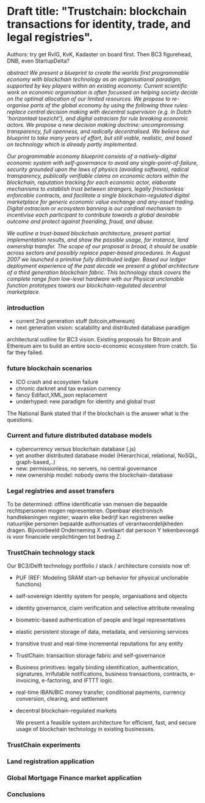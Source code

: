 # Draft title: "Trustchain: blockchain transactions for identity, trade, and legal registries".

Authors: try get RvIG, KvK, Kadaster on board first. Then BC3 figurehead, DNB, even StartupDelta?

_abstract_
_We present a blueprint to create the worlds first programmable economy with blockchain technology as an organisational paradigm, supported by key players within an existing economy. 
Current scientific work on economic organisation is often focussed on helping society decide on the optimal allocation of our limited resources.
We propose to re-organise parts of the global economy by using the following three rules: replace central decision making with decentral supervision {e.g. in Dutch 'horizontaal toezicht'}, and digital ostracism for rule breaking economic actors.
We propose a new decision making doctrine: uncompromising transparency, full openness, and radically decentralised. 
We believe our blueprint to take many years of effort, but still viable, realistic, and based on technology which is already partly implemented._

_Our programmable economy blueprint consists of a natively-digital economic system with self-governance to avoid any single-point-of-failure, security grounded upon the laws of physics (avoiding software), radical transparency, publically verifiable claims on economic actors within the blockchain, reputation tracking for each economic actor, elaborate mechanisms to establish trust between strangers, legally frinctionless enforcable contracts, and facilitate a single blockchain-regulated digital marketplace for generic economic value exchange and any-asset trading.
Digital ostracism or ecosystem banning is our cardinal mechanism to incentivise each participant to contribute towards a global desirable outcome and protect against freeriding, fraud, and abuse._

_We outline a trust-based blockchain architecture, present partial implementation results, and show the possible usage, for instance, land ownership transfer. The scope of our proposal is broad, it should be usable across sectors and possibly replace paper-based procedures. In August 2007 we launched a primitive fully distributed ledger. Based our ledger deployment experience of the past decade we present a global architecture of a third generation blockchain fabric. This technology stack covers the complete range from low-level hardware with our Physical unclonable function prototypes towars our blockchain-regulated decentral marketplace._


### introduction
 - current 2nd generation stuff (bitcoin,ethereum)
 - next generation vision: scalability and distributed database paradigm
 
 architectural outline for BC3 vision.
 Existing proposals for Bitcoin and Ethereum aim to build an entire socio-economic ecosystem from cratch. So far they failed.
 
### future blockchain scenarios
- ICO crash and ecosystem failure
- chronic darknet and tax evasion currency
- fancy Edifact,XML,json replacement
- underhyped: new paradigm for identity and global trust
 
 The National Bank stated that if the blockchain is the answer what is the questions.
 
### Current and future distributed database models

- cybercurrency versus blockchain database (.js)
- yet another distributed database model (Hierarchical, relational,
NoSQL, graph-based,..)
- new: permissionless, no servers, no central governance
- new ownership model: nobody owns the blockchain-database

### Legal registries and asset transfers

To be determined: offline identificatie van mensen die bepaalde rechtspersonen mogen representeren.
Openbaar electronisch handtekeningen register; waarin elke bedrijf kan registreren welke
natuurlijke personen bepaalde authorisaties of verantwoordelijkheden dragen.
Bijvoorbeeld Onderneming X verklaart dat persoon Y tekenbevoegd is voor 
financiele verplichtingen tot bedrag Z.

### TrustChain technology stack
  Our BC3/Delft technology portfolio / stack / architecture consists now of:
- PUF (REF: Modeling SRAM start-up behavior for physical unclonable functions)
- self-sovereign identity system for people, organisations and objects
- identity governance, claim verification and selective attribute revealing
- biometric-based authentication of people and legal representatives
- elastic persistent storage of data, metadata, and versioning services
- transitive trust and real-time incremental reputations for any entity
- TrustChain: transaction storage fabric and self-governance
- Business primitives: legally binding identification, authentication, signatures, irrifutable notifications, business transactions, contracts, e-invoicing, e-factoring, and IFTTT logic.
- real-time IBAN/BIC money transfer, conditional payments, currency conversion, clearing, and settlement
- decentral blockchain-regulated markets
  
  We present a feasible system architecture for efficient, fast, and secure usage of blockchain technology in existing businesses.
  
### TrustChain experiments

### Land registration application

### Global Mortgage Finance market application

### Conclusions

